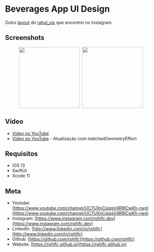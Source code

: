 # Beverages App UI Design
Outro [layout](https://www.instagram.com/p/CD8cWyfAxqe/) do [rahul_uix](https://www.instagram.com/rahul_uix/) que encontrei no Instagram.

## Screenshots
<p align="center">
    <img src="https://user-images.githubusercontent.com/16376748/90963403-b23bb300-e48d-11ea-871b-cd012b955bd4.png" width="200">&nbsp;
    <img src="https://user-images.githubusercontent.com/16376748/90963401-afd95900-e48d-11ea-8af3-a5b0286e764b.png" width="200">&nbsp;
</p>

## Vídeo
- [Vídeo no YouTube](https://youtu.be/mZMO7A-pyDI)
- [Vídeo no YouTube](https://youtu.be/lgwLWFBzp0E) - Atualização com matchedGeometryEffect

## Requisitos
- iOS 13
- SwiftUI
- Xcode 11

## Meta
- Youtube: [https://www.youtube.com/channel/UC7UXnCqiqsV4R9lCwKh-rwg](https://www.youtube.com/channel/UC7UXnCqiqsV4R9lCwKh-rwg)
- Instagram: [https://www.instagram.com/rphlfc.dev](https://www.instagram.com/rphlfc.dev)
- LinkedIn: [http://www.linkedin.com/in/rphlfc](http://www.linkedin.com/in/rphlfc)
- Github: [https://github.com/rphlfc](https://github.com/rphlfc)
- Website: [https://rphlfc.github.io](https://rphlfc.github.io)

